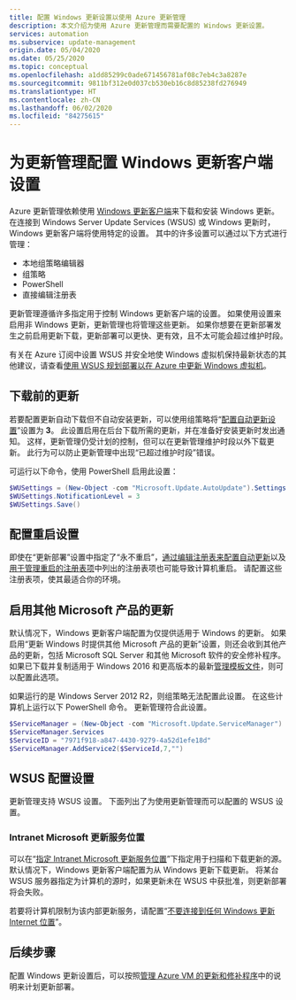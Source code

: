 ```yaml
---
title: 配置 Windows 更新设置以使用 Azure 更新管理
description: 本文介绍为使用 Azure 更新管理而需要配置的 Windows 更新设置。
services: automation
ms.subservice: update-management
origin.date: 05/04/2020
ms.date: 05/25/2020
ms.topic: conceptual
ms.openlocfilehash: a1dd85299c0ade671456781af08c7eb4c3a8287e
ms.sourcegitcommit: 9811bf312e0d037cb530eb16c8d85238fd276949
ms.translationtype: HT
ms.contentlocale: zh-CN
ms.lasthandoff: 06/02/2020
ms.locfileid: "84275615"
---
```

# <a name="configure-windows-update-settings-for-update-management"></a>为更新管理配置 Windows 更新客户端设置

Azure 更新管理依赖使用 [Windows 更新客户端](https://docs.microsoft.com/windows/deployment/update/windows-update-overview)来下载和安装 Windows 更新。 在连接到 Windows Server Update Services (WSUS) 或 Windows 更新时，Windows 更新客户端将使用特定的设置。 其中的许多设置可以通过以下方式进行管理：

- 本地组策略编辑器
- 组策略
- PowerShell
- 直接编辑注册表

更新管理遵循许多指定用于控制 Windows 更新客户端的设置。 如果使用设置来启用非 Windows 更新，更新管理也将管理这些更新。 如果你想要在更新部署发生之前启用更新下载，更新部署可以更快、更有效，且不太可能会超过维护时段。

有关在 Azure 订阅中设置 WSUS 并安全地使 Windows 虚拟机保持最新状态的其他建议，请查看[使用 WSUS 规划部署以在 Azure 中更新 Windows 虚拟机](https://docs.microsoft.com/azure/architecture/example-scenario/wsus/)。

## <a name="pre-download-updates"></a>下载前的更新

若要配置更新自动下载但不自动安装更新，可以使用组策略将“[配置自动更新设置](https://docs.microsoft.com/windows-server/administration/windows-server-update-services/deploy/4-configure-group-policy-settings-for-automatic-updates##configure-automatic-updates)”设置为 **3**。 此设置启用在后台下载所需的更新，并在准备好安装更新时发出通知。 这样，更新管理仍受计划的控制，但可以在更新管理维护时段以外下载更新。 此行为可以防止更新管理中出现“已超过维护时段”错误。

可运行以下命令，使用 PowerShell 启用此设置：

```powershell
$WUSettings = (New-Object -com "Microsoft.Update.AutoUpdate").Settings
$WUSettings.NotificationLevel = 3
$WUSettings.Save()
```

## <a name="configure-reboot-settings"></a>配置重启设置

即使在“更新部署”设置中指定了“永不重启”，[通过编辑注册表来配置自动更新](https://docs.microsoft.com/windows/deployment/update/waas-wu-settings#configuring-automatic-updates-by-editing-the-registry)以及[用于管理重启的注册表项](https://docs.microsoft.com/windows/deployment/update/waas-restart#registry-keys-used-to-manage-restart)中列出的注册表项也可能导致计算机重启。  请配置这些注册表项，使其最适合你的环境。

## <a name="enable-updates-for-other-microsoft-products"></a>启用其他 Microsoft 产品的更新

默认情况下，Windows 更新客户端配置为仅提供适用于 Windows 的更新。 如果启用“更新 Windows 时提供其他 Microsoft 产品的更新”设置，则还会收到其他产品的更新，包括 Microsoft SQL Server 和其他 Microsoft 软件的安全修补程序。 如果已下载并复制适用于 Windows 2016 和更高版本的最新[管理模板文件](https://support.microsoft.com/help/3087759/how-to-create-and-manage-the-central-store-for-group-policy-administra)，则可以配置此选项。

如果运行的是 Windows Server 2012 R2，则组策略无法配置此设置。 在这些计算机上运行以下 PowerShell 命令。 更新管理符合此设置。

```powershell
$ServiceManager = (New-Object -com "Microsoft.Update.ServiceManager")
$ServiceManager.Services
$ServiceID = "7971f918-a847-4430-9279-4a52d1efe18d"
$ServiceManager.AddService2($ServiceId,7,"")
```

## <a name="wsus-configuration-settings"></a>WSUS 配置设置

更新管理支持 WSUS 设置。 下面列出了为使用更新管理而可以配置的 WSUS 设置。

### <a name="intranet-microsoft-update-service-location"></a>Intranet Microsoft 更新服务位置

可以在“[指定 Intranet Microsoft 更新服务位置](https://docs.microsoft.com/windows/deployment/update/waas-wu-settings#specify-intranet-microsoft-update-service-location)”下指定用于扫描和下载更新的源。 默认情况下，Windows 更新客户端配置为从 Windows 更新下载更新。 将某台 WSUS 服务器指定为计算机的源时，如果更新未在 WSUS 中获批准，则更新部署将会失败。 

若要将计算机限制为该内部更新服务，请配置“[不要连接到任何 Windows 更新 Internet 位置](https://docs.microsoft.com/windows-server/administration/windows-server-update-services/deploy/4-configure-group-policy-settings-for-automatic-updates#do-not-connect-to-any-windows-update-internet-locations)”。 

## <a name="next-steps"></a>后续步骤

配置 Windows 更新设置后，可以按照[管理 Azure VM 的更新和修补程序](automation-tutorial-update-management.md)中的说明来计划更新部署。
